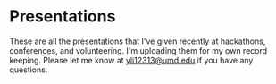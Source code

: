 # Presentations
These are all the presentations that I've given recently at hackathons, conferences, and volunteering. I'm uploading them for my own record keeping. Please let me know at yli12313@umd.edu if you have any questions.
